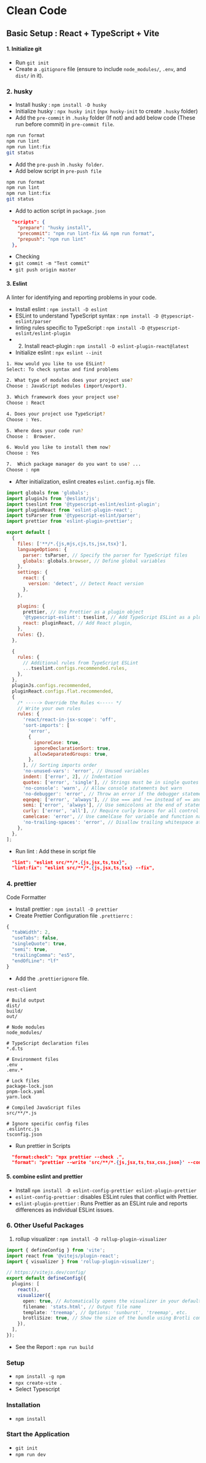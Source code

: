 # Clean Code

## Basic Setup : React + TypeScript + Vite

#### 1. Initialize git

- Run `git init`
- Create a `.gitignore` file (ensure to include `node_modules/`, `.env`, and `dist/` in it).

### 2. husky

- Install husky : `npm install -D husky`
- Initialize husky : `npx husky init` (`npx husky-init` to create `.husky` folder)
- Add the `pre-commit` in `.husky` folder (If not) and add below code (These run before commit) in `pre-commit file`.

```bash
npm run format
npm run lint
npm run lint:fix
git status
```

- Add the `pre-push` in `.husky folder`.
- Add below script in `pre-push file`

```bash
npm run format
npm run lint
npm run lint:fix
git status
```

- Add to action script in `package.json`

```json
  "scripts": {
    "prepare": "husky install",
    "precommit": "npm run lint-fix && npm run format",
    "prepush": "npm run lint"
  },
```

- Checking
- `git commit -m "Test commit"`
- `git push origin master`

#### 3. Eslint

A linter for identifying and reporting problems in your code.

- Install eslint : `npm install -D eslint`
- ESLint to understand TypeScript syntax : `npm install -D @typescript-eslint/parser`
- linting rules specific to TypeScript : `npm install -D @typescript-eslint/eslint-plugin`
- 2. Install react-plugin : `npm install -D eslint-plugin-react@latest`
- Initialize eslint : `npx eslint --init`

```bash
1. How would you like to use ESLint?
Select: To check syntax and find problems

2. What type of modules does your project use?
Choose : JavaScript modules (import/export).

3. Which framework does your project use?
Choose : React

4. Does your project use TypeScript?
Choose : Yes.

5. Where does your code run?
Choose :  Browser.

6. Would you like to install them now?
Choose : Yes

7.  Which package manager do you want to use? ...
Choose : npm
```

- After initialization, eslint creates `eslint.config.mjs` file.

```js eslint.config.js
import globals from 'globals';
import pluginJs from '@eslint/js';
import tseslint from '@typescript-eslint/eslint-plugin';
import pluginReact from 'eslint-plugin-react';
import tsParser from '@typescript-eslint/parser';
import prettier from 'eslint-plugin-prettier';

export default [
  {
    files: ['**/*.{js,mjs,cjs,ts,jsx,tsx}'],
    languageOptions: {
      parser: tsParser, // Specify the parser for TypeScript files
      globals: globals.browser, // Define global variables
    },
    settings: {
      react: {
        version: 'detect', // Detect React version
      },
    },

    plugins: {
      prettier, // Use Prettier as a plugin object
      '@typescript-eslint': tseslint, // Add TypeScript ESLint as a plugin object
      react: pluginReact, // Add React plugin,
    },
    rules: {},
  },

  {
    rules: {
      // Additional rules from TypeScript ESLint
      ...tseslint.configs.recommended.rules,
    },
  },
  pluginJs.configs.recommended,
  pluginReact.configs.flat.recommended,
  {
    /* -----> Override the Rules <----- */
    // Write your own rules
    rules: {
      'react/react-in-jsx-scope': 'off',
      'sort-imports': [
        'error',
        {
          ignoreCase: true,
          ignoreDeclarationSort: true,
          allowSeparatedGroups: true,
        },
      ], // Sorting imports order
      'no-unused-vars': 'error', // Unused variables
      indent: ['error', 2], // Indentation
      quotes: ['error', 'single'], // Strings must be in single quotes
      'no-console': 'warn', // Allow console statements but warn
      'no-debugger': 'error', // Throw an error if the debugger statement is used
      eqeqeq: ['error', 'always'], // Use === and !== instead of == and !=
      semi: ['error', 'always'], // Use semicolons at the end of statements
      curly: ['error', 'all'], // Require curly braces for all control statements
      camelcase: 'error', // Use camelCase for variable and function names
      'no-trailing-spaces': 'error', // Disallow trailing whitespace at the end of lines
    },
  },
];
```

- Run lint : Add these in script file

```json
  "lint": "eslint src/**/*.{js,jsx,ts,tsx}",
  "lint:fix": "eslint src/**/*.{js,jsx,ts,tsx} --fix",
```

### 4. prettier

Code Formatter

- Install prettier : `npm install -D prettier`
- Create Prettier Configuration file `.prettierrc` :

```js
{
  "tabWidth": 2,
  "useTabs": false,
  "singleQuote": true,
  "semi": true,
  "trailingComma": "es5",
  "endOfLine": "lf"
}

```

- Add the `.prettierignore` file.

```prettierignore
rest-client

# Build output
dist/
build/
out/

# Node modules
node_modules/

# TypeScript declaration files
*.d.ts

# Environment files
.env
.env.*

# Lock files
package-lock.json
pnpm-lock.yaml
yarn.lock

# Compiled JavaScript files
src/**/*.js

# Ignore specific config files
.eslintrc.js
tsconfig.json

```

- Run prettier in Scripts

```json
  "format:check": "npx prettier --check .",
  "format": "prettier --write 'src/**/*.{js,jsx,ts,tsx,css,json}' --config ./.prettierrc"
```

#### 5. combine eslint and prettier

- Install `npm install -D eslint-config-prettier eslint-plugin-prettier`
- `eslint-config-prettier` : disables ESLint rules that conflict with Prettier.
- `eslint-plugin-prettier` : Runs Prettier as an ESLint rule and reports differences as individual ESLint issues.

### 6. Other Useful Packages

1. rollup visualizer : `npm install -D rollup-plugin-visualizer`

```ts vite.config.ts
import { defineConfig } from 'vite';
import react from '@vitejs/plugin-react';
import { visualizer } from 'rollup-plugin-visualizer';

// https://vitejs.dev/config/
export default defineConfig({
  plugins: [
    react(),
    visualizer({
      open: true, // Automatically opens the visualizer in your default browser
      filename: 'stats.html', // Output file name
      template: 'treemap', // Options: 'sunburst', 'treemap', etc.
      brotliSize: true, // Show the size of the bundle using Brotli compression
    }),
  ],
});
```

- See the Report : `npm run build`

### Setup

- `npm install -g npm`
- `npx create-vite .`
- Select Typescript

### Installation

- `npm install`

### Start the Application

- `git init`
- `npm run dev`
